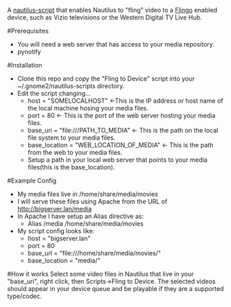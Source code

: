 A [nautilus-script](https://help.ubuntu.com/community/NautilusScriptsHowto) that enables Nautilus to "fling" video to a [Flingo](http://flingo.org) enabled device, such as Vizio televisions or the Western Digital TV Live Hub.

#Prerequisites
 - You will need a web server that has access to your media repository.
 - pynotify

#Installation
 - Clone this repo and copy the "Fling to Device" script into your ~/.gnome2/nautilus-scripts directory.
 - Edit the script changing...
   - host = "SOMELOCALHOST" <-This is the IP address or host name of the local machine hosing your media files.
   - port = 80 <- This is the port of the web server hosting your media files.
   - base_uri = "file:///PATH_TO_MEDIA" <- This is the path on the local file system to your media files.
   - base_location = "WEB_LOCATION_OF_MEDIA" <- This is the path from the web to your media files.
   - Setup a path in your local web server that points to your media files(this is the base_location).
 
#Example Config
 - My media files live in /home/share/media/movies
 - I will serve these files using Apache from the URL of http://bigserver.lan/media
 - In Apache I have setup an Alias directive as:
   - Alias /media /home/share/media/movies
 - My script config looks like:
   - host = "bigserver.lan"
   - port = 80
   - base_url = "file:///home/share/media/movies/"
   - base_location = "media/"

#How it works
Select some video files in Nautilus that live in your "base_uri", right click, then Scripts->Fling to Device. The selected videos should appear in your device queue and be playable if they are a supported type/codec.

